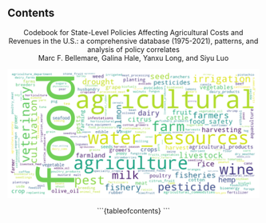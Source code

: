 ## Contents 

 <center>Codebook for State-Level Policies Affecting Agricultural Costs and Revenues in the U.S.:  
a comprehensive database (1975-2021), patterns, and analysis of policy correlates<center>

 <center>Marc F. Bellemare, Galina Hale, Yanxu Long, and Siyu Luo<center>

![](/pics/booklogo.png)

 <left>
```{tableofcontents}
```
 <left>
